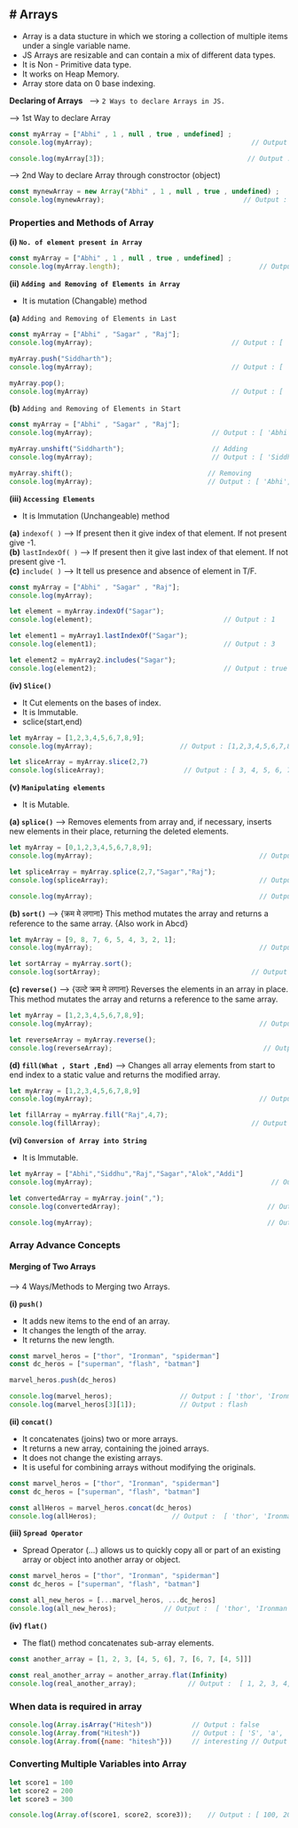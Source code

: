 ## # Arrays

- Array is a data stucture in which we storing a collection of multiple items under a single variable name.
- JS Arrays are resizable and can contain a mix of different data types.
- It is Non - Primitive data type.
- It works on Heap Memory.
- Array store data on 0 base indexing.

**Declaring of Arrays** &nbsp; --> `2 Ways to declare Arrays in JS.`

--> 1st Way to declare Array

``` js
const myArray = ["Abhi" , 1 , null , true , undefined] ;
console.log(myArray);                                        // Output : [ 'Abhi', 1, null, true, undefined ]

console.log(myArray[3]);                                    // Output : true  (Access any element on the bases of thir index)
```

--> 2nd Way to declare Array through constroctor (object)

``` js
const mynewArray = new Array("Abhi" , 1 , null , true , undefined) ;
console.log(mynewArray);                                   // Output : [ 'Abhi', 1, null, true, undefined ]
```

### Properties and Methods of Array

**(i) `No. of element present in Array`**

``` js
const myArray = ["Abhi" , 1 , null , true , undefined] ;
console.log(myArray.length);                                   // Output : 5
```

**(ii) `Adding and Removing of Elements in Array`**

- It is mutation (Changable) method

**(a)** `Adding and Removing of Elements in Last`

``` js
const myArray = ["Abhi" , "Sagar" , "Raj"];
console.log(myArray);                                   // Output : [ 'Abhi', 'Sagar', 'Raj' ]

myArray.push("Siddharth");
console.log(myArray);                                   // Output : [ 'Abhi', 'Sagar', 'Raj', 'Siddharth' ]

myArray.pop();
console.log(myArray)                                    // Output : [ 'Abhi', 'Sagar', 'Raj' ]
```
**(b)** `Adding and Removing of Elements in Start`

``` js
const myArray = ["Abhi" , "Sagar" , "Raj"];
console.log(myArray);                              // Output : [ 'Abhi', 'Sagar', 'Raj' ]

myArray.unshift("Siddharth");                      // Adding
console.log(myArray);                              // Output : [ 'Siddharth', 'Abhi', 'Sagar', 'Raj' ]

myArray.shift();                                  // Removing
console.log(myArray);                             // Output : [ 'Abhi', 'Sagar', 'Raj' ]
```

**(iii) `Accessing Elements`**

- It is Immutation (Unchangeable) method

**(a)** `indexof( )` --> If present then it give index of that element. If not present give -1.  
**(b)** `lastIndexOf( )` --> If present then it give last index of that element. If not present give -1.  
**(c)** `include( )` --> It tell us presence and absence of element in T/F.  

``` js
const myArray = ["Abhi" , "Sagar" , "Raj"];
console.log(myArray);

let element = myArray.indexOf("Sagar");
console.log(element);                                 // Output : 1

let element1 = myArray1.lastIndexOf("Sagar");
console.log(element1);                                // Output : 3

let element2 = myArray2.includes("Sagar");
console.log(element2);                                // Output : true
```

**(iv) `Slice()`**

- It Cut elements on the bases of index.
- It is Immutable.
- sclice(start,end)

```js
let myArray = [1,2,3,4,5,6,7,8,9];
console.log(myArray);                      // Output : [1,2,3,4,5,6,7,8,9]

let sliceArray = myArray.slice(2,7)
console.log(sliceArray);                    // Output : [ 3, 4, 5, 6, 7 ]
```

**(v) `Manipulating elements`**

- It is Mutable.

**(a) `splice()`** --> Removes elements from array and, if necessary, inserts new elements in their place, returning the deleted elements.  

 ``` js
let myArray = [0,1,2,3,4,5,6,7,8,9];
console.log(myArray);                                          // Output : [0,1,2,3,4,5,6,7,8,9]

let spliceArray = myArray.splice(2,7,"Sagar","Raj");           
console.log(spliceArray);                                      // Output : [ 2, 3, 4, 5, 6, 7, 8 ]

console.log(myArray);                                          // Output : [ 0, 1, 'Sagar', 'Raj', 9 ]
```
**(b) `sort()`** --> {क्रम मे लगाना}  This method mutates the array and returns a reference to the same array. {Also work in Abcd}  
``` js
let myArray = [9, 8, 7, 6, 5, 4, 3, 2, 1];
console.log(myArray);                                          // Output : [9, 8, 7, 6, 5, 4, 3, 2, 1]

let sortArray = myArray.sort();           
console.log(sortArray);                                      // Output : [1,2,3,4,5,6,7,8,9]
```

**(c) `reverse()`** --> {उल्टे क्रम मे लगाना} Reverses the elements in an array in place. This method mutates the array and returns a reference to the same array.  

``` js
let myArray = [1,2,3,4,5,6,7,8,9];
console.log(myArray);                                          // Output : [1,2,3,4,5,6,7,8,9]

let reverseArray = myArray.reverse();           
console.log(reverseArray);                                      // Output : [9, 8, 7, 6, 5, 4, 3, 2, 1]
```

**(d) `fill(What , Start ,End)`** --> Changes all array elements from start to end index to a static value and returns the modified array.  

``` js
let myArray = [1,2,3,4,5,6,7,8,9]
console.log(myArray);                                          // Output : [1,2,3,4,5,6,7,8,9]

let fillArray = myArray.fill("Raj",4,7);           
console.log(fillArray);                                      // Output : [1,2,3,4,'Raj','Raj','Raj',8,9]
```

**(vi) `Conversion of Array into String`**

- It is Immutable.

``` js
let myArray = ["Abhi","Siddhu","Raj","Sagar","Alok","Addi"]
console.log(myArray);                                             // Output : ["Abhi","Siddhu","Raj","Sagar","Alok","Addi"]

let convertedArray = myArray.join(",");
console.log(convertedArray);                                     // Output : Abhi,Siddhu,Raj,Sagar,Alok,Addi

console.log(myArray);                                            // Output : ["Abhi","Siddhu","Raj","Sagar","Alok","Addi"]
```

### Array Advance Concepts

#### Merging of Two Arrays

--> 4 Ways/Methods to Merging two Arrays.

**(i) `push()`** 

- It adds new items to the end of an array.
- It changes the length of the array.
- It returns the new length.

``` js
const marvel_heros = ["thor", "Ironman", "spiderman"]
const dc_heros = ["superman", "flash", "batman"]

marvel_heros.push(dc_heros)

console.log(marvel_heros);                 // Output : [ 'thor', 'Ironman', 'spiderman', [ 'superman', 'flash', 'batman' ] ]
console.log(marvel_heros[3][1]);           // Output : flash
```

**(ii) `concat()`**

- It concatenates (joins) two or more arrays.
- It returns a new array, containing the joined arrays.
- It does not change the existing arrays.
- It is useful for combining arrays without modifying the originals.

``` js
const marvel_heros = ["thor", "Ironman", "spiderman"]
const dc_heros = ["superman", "flash", "batman"]

const allHeros = marvel_heros.concat(dc_heros)
console.log(allHeros);                   // Output :  [ 'thor', 'Ironman', 'spiderman', 'superman', 'flash', 'batman' ]
```

**(iii) `Spread Operator`**

- Spread Operator (...) allows us to quickly copy all or part of an existing array or object into another array or object.

``` js
const marvel_heros = ["thor", "Ironman", "spiderman"]
const dc_heros = ["superman", "flash", "batman"]

const all_new_heros = [...marvel_heros, ...dc_heros]
console.log(all_new_heros);            // Output :  [ 'thor', 'Ironman', 'spiderman', 'superman', 'flash', 'batman' ]
```

**(iv) `flat()`**

- The flat() method concatenates sub-array elements.

``` js
const another_array = [1, 2, 3, [4, 5, 6], 7, [6, 7, [4, 5]]]

const real_another_array = another_array.flat(Infinity)
console.log(real_another_array);             // Output :  [ 1, 2, 3, 4, 5, 6, 7, 6, 7, 4, 5 ]
```

### When data is required in array 

``` js
console.log(Array.isArray("Hitesh"))          // Output : false
console.log(Array.from("Hitesh"))             // Output : [ 'S', 'a', 'c', 'h', 'i', 'n' ]
console.log(Array.from({name: "hitesh"}))     // interesting // Output : [ ]
```
### Converting Multiple Variables into Array

``` js
let score1 = 100
let score2 = 200
let score3 = 300

console.log(Array.of(score1, score2, score3));    // Output : [ 100, 200, 300 ]
```
